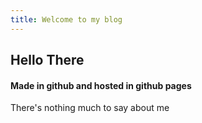 ```yaml
---
title: Welcome to my blog
---
```


## Hello There

#### Made in github and hosted in github pages

There's nothing much to say about me
